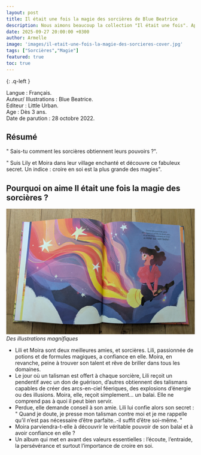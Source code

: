 ```yaml
---
layout: post
title: Il était une fois la magie des sorcières de Blue Beatrice 
description: Nous aimons beaucoup la collection "Il était une fois". Après avoir découvert les tomes consacrés aux dragons, aux sirènes et aux licornes de Blue Beatrice, nous avions hâte de découvrir l’univers consacré aux sorcières.
date: 2025-09-27 20:00:00 +0300
author: Armelle
image: 'images/il-etait-une-fois-la-magie-des-sorcieres-cover.jpg'
tags: ["Sorcières","Magie"]
featured: true
toc: true
---
```


{: .q-left }

Langue : Français.    
Auteur/ Illustrations : Blue Beatrice.                       
Editeur : Little Urban.                
Age : Dès 3 ans.                             
Date de parution : 28 octobre 2022.       

## Résumé

" Sais-tu comment les sorcières obtiennent leurs pouvoirs ?".

" Suis Lily et Moira dans leur village enchanté et découvre ce fabuleux secret. Un indice : croire en soi est la plus grande des magies".

## Pourquoi on aime Il était une fois la magie des sorcières ?

![Des illustrations magnifiques](images/il-etait-une-fois-la-magie-des-sorcieres-int.jpg)
*Des illustrations magnifiques*
- Lili et Moira sont deux meilleures amies, et sorcières. Lili, passionnée de potions et de formules magiques, a confiance en elle. Moira, en revanche, peine à trouver son talent et rêve de briller dans tous les domaines.
- Le jour où un talisman est offert à chaque sorcière, Lili reçoit un pendentif avec un don de guérison, d’autres obtiennent des talismans capables de créer des arcs-en-ciel féeriques, des explosions d’énergie ou des illusions. Moira, elle, reçoit simplement... un balai. Elle ne comprend pas à quoi il peut bien servir.
- Perdue, elle demande conseil à son amie. Lili lui confie alors son secret : " Quand je doute, je presse mon talisman contre moi et je me rappelle qu’il n’est pas nécessaire d’être parfaite..-il suffit d’être soi-même. "
- Moira parviendra-t-elle à découvrir le véritable pouvoir de son balai et à avoir confiance en elle ?
- Un album qui met en avant des valeurs essentielles : l’écoute, l’entraide, la persévérance et surtout l’importance de croire en soi.

